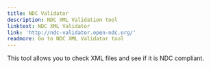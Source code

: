 ```yaml
---
title: NDC Validator
description: NDC XML Validation tool
linktext: NDC XML Validator
link: 'http://ndc-validator.open-ndc.org/'
readmore: Go to NDC XML Validator tool
---
```

This tool allows you to check XML files and see if it is NDC compliant.
